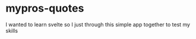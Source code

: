 # mypros-quotes
I wanted to learn svelte so I just through this simple app together to test my skills
